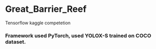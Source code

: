 # Great_Barrier_Reef
Tensorflow kaggle competetion 

### Framework used PyTorch, used YOLOX-S trained on COCO dataset.
